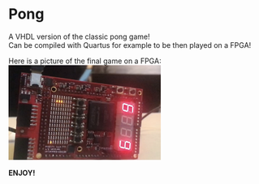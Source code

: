 # Pong
A VHDL version of the classic pong game!  
Can be compiled with Quartus for example to be then played on a FPGA!  
  
  
    

Here is a picture of the final game on a FPGA:   
<img src="https://github.com/Liam-mza/Pong/blob/main/Image/example.jpg" alt="drawing" width="300"/>

**ENJOY!**
